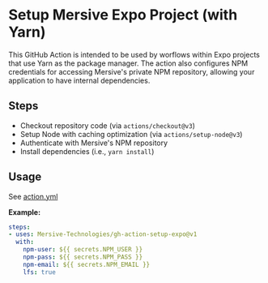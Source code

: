 # Setup Mersive Expo Project (with Yarn)

This GitHub Action is intended to be used by worflows within Expo projects that use Yarn as the package manager.
The action also configures NPM credentials for accessing Mersive's private NPM repository, allowing your application to have internal dependencies.

## Steps

 - Checkout repository code (via `actions/checkout@v3`)
 - Setup Node with caching optimization (via `actions/setup-node@v3`)
 - Authenticate with Mersive's NPM repository
 - Install dependencies (i.e., `yarn install`)

## Usage

See [action.yml](action.yml)

**Example:**

```yaml
steps:
- uses: Mersive-Technologies/gh-action-setup-expo@v1
  with:
    npm-user: ${{ secrets.NPM_USER }}
    npm-pass: ${{ secrets.NPM_PASS }}
    npm-email: ${{ secrets.NPM_EMAIL }}
    lfs: true
```

